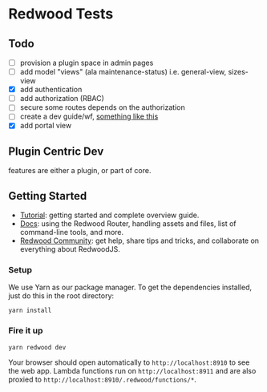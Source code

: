 # Redwood Tests

## Todo

- [ ] provision a plugin space in admin pages
- [ ] add model "views" (ala maintenance-status) i.e. general-view, sizes-view
- [x] add authentication
- [ ] add authorization (RBAC)
- [ ] secure some routes depends on the authorization
- [ ] create a dev guide/wf, [something like this](https://github.com/echobind/bisonapp/blob/canary/docs/devWorkflow.md)
- [x] add portal view

## Plugin Centric Dev

features are either a plugin, or part of core.

## Getting Started

- [Tutorial](https://redwoodjs.com/tutorial/welcome-to-redwood): getting started and complete overview guide.
- [Docs](https://redwoodjs.com/docs/introduction): using the Redwood Router, handling assets and files, list of command-line tools, and more.
- [Redwood Community](https://community.redwoodjs.com): get help, share tips and tricks, and collaborate on everything about RedwoodJS.

### Setup

We use Yarn as our package manager. To get the dependencies installed, just do this in the root directory:

```terminal
yarn install
```

### Fire it up

```terminal
yarn redwood dev
```

Your browser should open automatically to `http://localhost:8910` to see the web app. Lambda functions run on `http://localhost:8911` and are also proxied to `http://localhost:8910/.redwood/functions/*`.
